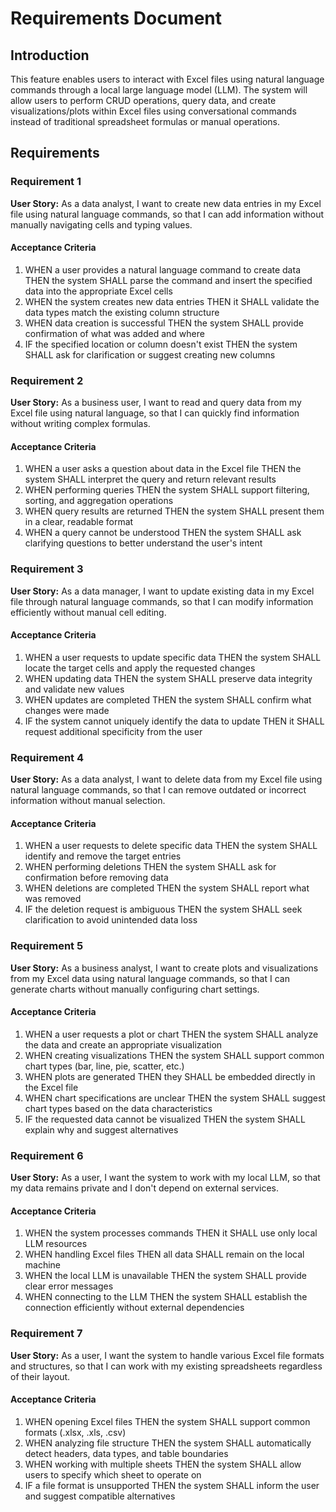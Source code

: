 # Requirements Document

## Introduction

This feature enables users to interact with Excel files using natural language commands through a local large language model (LLM). The system will allow users to perform CRUD operations, query data, and create visualizations/plots within Excel files using conversational commands instead of traditional spreadsheet formulas or manual operations.

## Requirements

### Requirement 1

**User Story:** As a data analyst, I want to create new data entries in my Excel file using natural language commands, so that I can add information without manually navigating cells and typing values.

#### Acceptance Criteria

1. WHEN a user provides a natural language command to create data THEN the system SHALL parse the command and insert the specified data into the appropriate Excel cells
2. WHEN the system creates new data entries THEN it SHALL validate the data types match the existing column structure
3. WHEN data creation is successful THEN the system SHALL provide confirmation of what was added and where
4. IF the specified location or column doesn't exist THEN the system SHALL ask for clarification or suggest creating new columns

### Requirement 2

**User Story:** As a business user, I want to read and query data from my Excel file using natural language, so that I can quickly find information without writing complex formulas.

#### Acceptance Criteria

1. WHEN a user asks a question about data in the Excel file THEN the system SHALL interpret the query and return relevant results
2. WHEN performing queries THEN the system SHALL support filtering, sorting, and aggregation operations
3. WHEN query results are returned THEN the system SHALL present them in a clear, readable format
4. WHEN a query cannot be understood THEN the system SHALL ask clarifying questions to better understand the user's intent

### Requirement 3

**User Story:** As a data manager, I want to update existing data in my Excel file through natural language commands, so that I can modify information efficiently without manual cell editing.

#### Acceptance Criteria

1. WHEN a user requests to update specific data THEN the system SHALL locate the target cells and apply the requested changes
2. WHEN updating data THEN the system SHALL preserve data integrity and validate new values
3. WHEN updates are completed THEN the system SHALL confirm what changes were made
4. IF the system cannot uniquely identify the data to update THEN it SHALL request additional specificity from the user

### Requirement 4

**User Story:** As a data analyst, I want to delete data from my Excel file using natural language commands, so that I can remove outdated or incorrect information without manual selection.

#### Acceptance Criteria

1. WHEN a user requests to delete specific data THEN the system SHALL identify and remove the target entries
2. WHEN performing deletions THEN the system SHALL ask for confirmation before removing data
3. WHEN deletions are completed THEN the system SHALL report what was removed
4. IF the deletion request is ambiguous THEN the system SHALL seek clarification to avoid unintended data loss

### Requirement 5

**User Story:** As a business analyst, I want to create plots and visualizations from my Excel data using natural language commands, so that I can generate charts without manually configuring chart settings.

#### Acceptance Criteria

1. WHEN a user requests a plot or chart THEN the system SHALL analyze the data and create an appropriate visualization
2. WHEN creating visualizations THEN the system SHALL support common chart types (bar, line, pie, scatter, etc.)
3. WHEN plots are generated THEN they SHALL be embedded directly in the Excel file
4. WHEN chart specifications are unclear THEN the system SHALL suggest chart types based on the data characteristics
5. IF the requested data cannot be visualized THEN the system SHALL explain why and suggest alternatives

### Requirement 6

**User Story:** As a user, I want the system to work with my local LLM, so that my data remains private and I don't depend on external services.

#### Acceptance Criteria

1. WHEN the system processes commands THEN it SHALL use only local LLM resources
2. WHEN handling Excel files THEN all data SHALL remain on the local machine
3. WHEN the local LLM is unavailable THEN the system SHALL provide clear error messages
4. WHEN connecting to the LLM THEN the system SHALL establish the connection efficiently without external dependencies

### Requirement 7

**User Story:** As a user, I want the system to handle various Excel file formats and structures, so that I can work with my existing spreadsheets regardless of their layout.

#### Acceptance Criteria

1. WHEN opening Excel files THEN the system SHALL support common formats (.xlsx, .xls, .csv)
2. WHEN analyzing file structure THEN the system SHALL automatically detect headers, data types, and table boundaries
3. WHEN working with multiple sheets THEN the system SHALL allow users to specify which sheet to operate on
4. IF a file format is unsupported THEN the system SHALL inform the user and suggest compatible alternatives